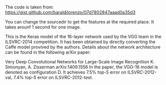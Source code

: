 The code is taken from: https://gist.github.com/baraldilorenzo/07d7802847aaad0a35d3

You can change the sourcedir to get the features at the required place. It takes arounf 1 second for one image.

This is the Keras model of the 16-layer network used by the VGG team in the ILSVRC-2014 competition.
It has been obtained by directly converting the Caffe model provived by the authors.
Details about the network architecture can be found in the following arXiv paper:

Very Deep Convolutional Networks for Large-Scale Image Recognition
K. Simonyan, A. Zisserman
arXiv:1409.1556
In the paper, the VGG-16 model is denoted as configuration D. It achieves 7.5% top-5 error on ILSVRC-2012-val, 7.4% top-5 error on ILSVRC-2012-test.
